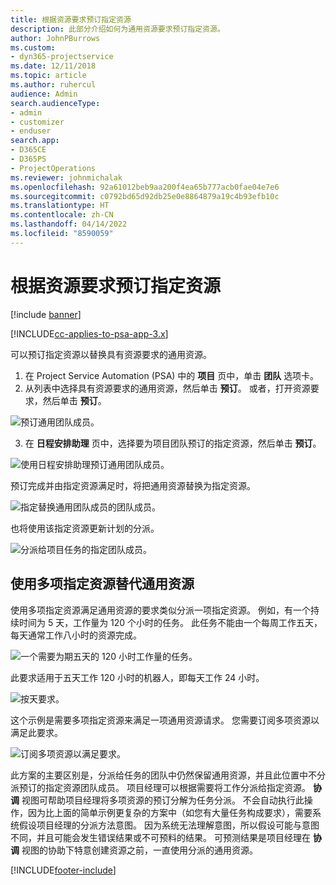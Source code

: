 ```yaml
---
title: 根据资源要求预订指定资源
description: 此部分介绍如何为通用资源要求预订指定资源。
author: JohnPBurrows
ms.custom:
- dyn365-projectservice
ms.date: 12/11/2018
ms.topic: article
ms.author: ruhercul
audience: Admin
search.audienceType:
- admin
- customizer
- enduser
search.app:
- D365CE
- D365PS
- ProjectOperations
ms.reviewer: johnmichalak
ms.openlocfilehash: 92a61012beb9aa200f4ea65b777acb0fae04e7e6
ms.sourcegitcommit: c0792bd65d92db25e0e8864879a19c4b93efb10c
ms.translationtype: HT
ms.contentlocale: zh-CN
ms.lasthandoff: 04/14/2022
ms.locfileid: "8590059"
---
```

# <a name="book-named-resources-from-resource-requirements"></a>根据资源要求预订指定资源

[!include [banner](../includes/psa-now-project-operations.md)]

[!INCLUDE[cc-applies-to-psa-app-3.x](../includes/cc-applies-to-psa-app-3x.md)]

可以预订指定资源以替换具有资源要求的通用资源。

1. 在 Project Service Automation (PSA) 中的 **项目** 页中，单击 **团队** 选项卡。
2. 从列表中选择具有资源要求的通用资源，然后单击 **预订**。 或者，打开资源要求，然后单击 **预订**。


![预订通用团队成员。](media/RM-how-to-14.png)


3. 在 **日程安排助理** 页中，选择要为项目团队预订的指定资源，然后单击 **预订**。

![使用日程安排助理预订通用团队成员。](media/RM-how-to-15.png)

预订完成并由指定资源满足时，将把通用资源替换为指定资源。

![指定替换通用团队成员的团队成员。](media/RM-how-to-16.png)

也将使用该指定资源更新计划的分派。

![分派给项目任务的指定团队成员。](media/RM-how-to-17.png)

## <a name="fulfill-a-generic-resource-with-multiple-named-resources"></a>使用多项指定资源替代通用资源
使用多项指定资源满足通用资源的要求类似分派一项指定资源。 例如，有一个持续时间为 5 天，工作量为 120 个小时的任务。 此任务不能由一个每周工作五天，每天通常工作八小时的资源完成。 

![一个需要为期五天的 120 小时工作量的任务。](media/RM-how-to-21.png)

此要求适用于五天工作 120 小时的机器人，即每天工作 24 小时。

![按天要求。](media/RM-how-to-22.png)

这个示例是需要多项指定资源来满足一项通用资源请求。 您需要订阅多项资源以满足此要求。

![订阅多项资源以满足要求。](media/RM-how-to-23.png)

此方案的主要区别是，分派给任务的团队中仍然保留通用资源，并且此位置中不分派预订的指定资源团队成员。 项目经理可以根据需要将工作分派给指定资源。 **协调** 视图可帮助项目经理将多项资源的预订分解为任务分派。 不会自动执行此操作，因为比上面的简单示例更复杂的方案中（如您有大量任务构成要求），需要系统假设项目经理的分派方法意图。 因为系统无法理解意图，所以假设可能与意图不同，并且可能会发生错误结果或不可预料的结果。 可预测结果是项目经理在 **协调** 视图的协助下特意创建资源之前，一直使用分派的通用资源。




[!INCLUDE[footer-include](../includes/footer-banner.md)]
